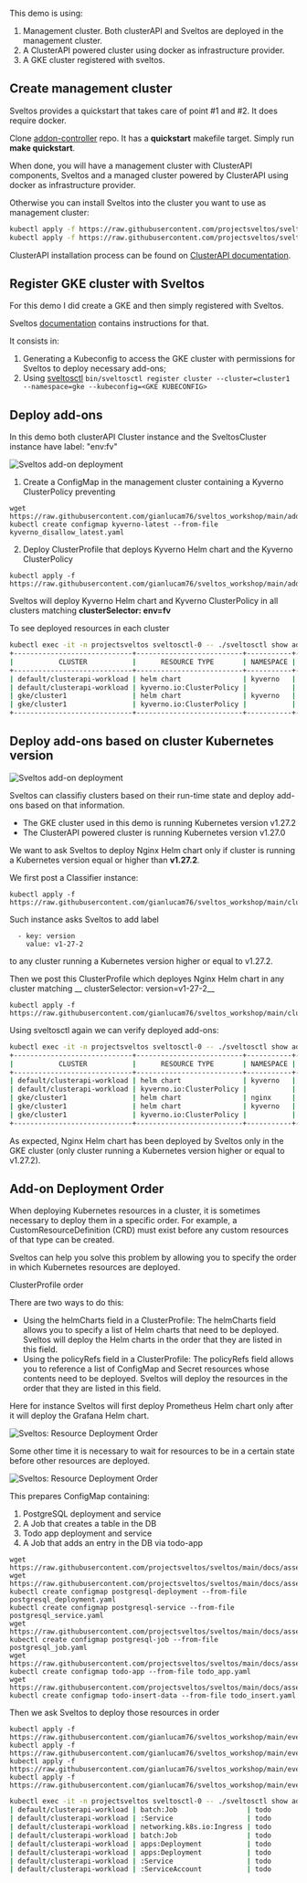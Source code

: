 This demo is using:

1. Management cluster. Both clusterAPI and Sveltos are deployed in the management cluster.
2. A ClusterAPI powered cluster using docker as infrastructure provider.
3. A GKE cluster registered with sveltos.

## Create management cluster

Sveltos provides a quickstart that takes care of point #1 and #2. It does require docker.

Clone [addon-controller](https://github.com/projectsveltos/addon-controller) repo. It has a __quickstart__ makefile target. Simply run __make quickstart__.

When done, you will have a management cluster with ClusterAPI components, Sveltos and a managed cluster powered by ClusterAPI using docker as infrastructure provider.

Otherwise you can install Sveltos into the cluster you want to use as management cluster:

```bash
kubectl apply -f https://raw.githubusercontent.com/projectsveltos/sveltos/main/manifest/manifest.yaml
kubectl apply -f https://raw.githubusercontent.com/projectsveltos/sveltos/main/manifest/default-classifier.yaml
```

ClusterAPI installation process can be found on [ClusterAPI documentation](https://cluster-api.sigs.k8s.io/user/quick-start).

## Register GKE cluster with Sveltos

For this demo I did create a GKE and then simply registered with Sveltos.

Sveltos [documentation](https://projectsveltos.github.io/sveltos/register-cluster/) contains instructions for that.

It consists in:

1. Generating a Kubeconfig to access the GKE cluster with permissions for Sveltos to deploy necessary add-ons;
2. Using [sveltosctl](https://github.com/projectsveltos/sveltosctl) 
```bin/sveltosctl register cluster --cluster=cluster1 --namespace=gke --kubeconfig=<GKE KUBECONFIG>```

## Deploy add-ons

In this demo both clusterAPI Cluster instance and the SveltosCluster instance have label: "env:fv"

![Sveltos add-on deployment](https://github.com/projectsveltos/sveltos/blob/main/docs/assets/addons_deployment.gif)

1. Create a ConfigMap in the management cluster containing a Kyverno ClusterPolicy preventing 
```
wget https://raw.githubusercontent.com/gianlucam76/sveltos_workshop/main/addon_distribution/kyverno_disallow_latest.yaml
kubectl create configmap kyverno-latest --from-file kyverno_disallow_latest.yaml
```
2. Deploy ClusterProfile that deploys Kyverno Helm chart and the Kyverno ClusterPolicy
```
kubectl apply -f https://raw.githubusercontent.com/gianlucam76/sveltos_workshop/main/addon_distribution/clusterprofile_with_kyverno.yaml
```

Sveltos will deploy Kyverno Helm chart and Kyverno ClusterPolicy in all clusters matching __clusterSelector: env=fv__

To see deployed resources in each cluster

```bash
kubectl exec -it -n projectsveltos sveltosctl-0 -- ./sveltosctl show addons
+-----------------------------+--------------------------+-----------+---------------------+---------+-------------------------------+------------------+
|           CLUSTER           |      RESOURCE TYPE       | NAMESPACE |        NAME         | VERSION |             TIME              | CLUSTER PROFILES |
+-----------------------------+--------------------------+-----------+---------------------+---------+-------------------------------+------------------+
| default/clusterapi-workload | helm chart               | kyverno   | kyverno-latest      | 3.0.1   | 2023-08-30 04:41:42 -0700 PDT | kyverno          |
| default/clusterapi-workload | kyverno.io:ClusterPolicy |           | disallow-latest-tag | N/A     | 2023-08-30 04:42:00 -0700 PDT | kyverno          |
| gke/cluster1                | helm chart               | kyverno   | kyverno-latest      | 3.0.1   | 2023-08-30 04:46:55 -0700 PDT | kyverno          |
| gke/cluster1                | kyverno.io:ClusterPolicy |           | disallow-latest-tag | N/A     | 2023-08-30 04:47:33 -0700 PDT | kyverno          |
+-----------------------------+--------------------------+-----------+---------------------+---------+-------------------------------+------------------+
```

## Deploy add-ons based on cluster Kubernetes version

![Sveltos add-on deployment](https://github.com/projectsveltos/sveltos/blob/main/docs/assets/classifier.gif)

Sveltos can classifiy clusters based on their run-time state and deploy add-ons based on that information.

- The GKE cluster used in this demo is running Kubernetes version v1.27.2
- The ClusterAPI powered cluster is running Kubernetes version v1.27.0

We want to ask Sveltos to deploy Nginx Helm chart only if cluster is running a Kubernetes version equal or higher than __v1.27.2__.

We first post a Classifier instance:

```
kubectl apply -f https://raw.githubusercontent.com/gianlucam76/sveltos_workshop/main/cluster_classification/classifier.yaml
```

Such instance asks Sveltos to add label 
```
  - key: version
    value: v1-27-2
```

to any cluster running a Kubernetes version higher or equal to v1.27.2.

Then we post this ClusterProfile which deployes Nginx Helm chart in any cluster matching __ clusterSelector: version=v1-27-2__

```
kubectl apply -f https://raw.githubusercontent.com/gianlucam76/sveltos_workshop/main/cluster_classification/clusterprofile.yaml
```

Using sveltosctl again we can verify deployed add-ons:

```bash
kubectl exec -it -n projectsveltos sveltosctl-0 -- ./sveltosctl show addons
+-----------------------------+--------------------------+-----------+---------------------+---------+-------------------------------+------------------+
|           CLUSTER           |      RESOURCE TYPE       | NAMESPACE |        NAME         | VERSION |             TIME              | CLUSTER PROFILES |
+-----------------------------+--------------------------+-----------+---------------------+---------+-------------------------------+------------------+
| default/clusterapi-workload | helm chart               | kyverno   | kyverno-latest      | 3.0.1   | 2023-08-30 04:41:42 -0700 PDT | kyverno          |
| default/clusterapi-workload | kyverno.io:ClusterPolicy |           | disallow-latest-tag | N/A     | 2023-08-30 04:42:00 -0700 PDT | kyverno          |
| gke/cluster1                | helm chart               | nginx     | ngix-latest         | 0.18.0  | 2023-08-30 04:54:59 -0700 PDT | nginx            |
| gke/cluster1                | helm chart               | kyverno   | kyverno-latest      | 3.0.1   | 2023-08-30 04:46:55 -0700 PDT | kyverno          |
| gke/cluster1                | kyverno.io:ClusterPolicy |           | disallow-latest-tag | N/A     | 2023-08-30 04:47:33 -0700 PDT | kyverno          |
+-----------------------------+--------------------------+-----------+---------------------+---------+-------------------------------+------------------+
```

As expected, Nginx Helm chart has been deployed by Sveltos only in the GKE cluster (only cluster running a Kubernetes version higher or equal to v1.27.2).

## Add-on Deployment Order

When deploying Kubernetes resources in a cluster, it is sometimes necessary to deploy them in a specific order. For example, a CustomResourceDefinition (CRD) must exist before any custom resources of that type can be created.

Sveltos can help you solve this problem by allowing you to specify the order in which Kubernetes resources are deployed.

ClusterProfile order

There are two ways to do this:

- Using the helmCharts field in a ClusterProfile: The helmCharts field allows you to specify a list of Helm charts that need to be deployed. Sveltos will deploy the Helm charts in the order that they are listed in this field.
- Using the policyRefs field in a ClusterProfile: The policyRefs field allows you to reference a list of ConfigMap and Secret resources whose contents need to be deployed. Sveltos will deploy the resources in the order that they are listed in this field.

Here for instance Sveltos will first deploy Prometheus Helm chart only after it will deploy the Grafana Helm chart.

![Sveltos: Resource Deployment Order](https://github.com/projectsveltos/sveltos/blob/main/docs/assets/helm_chart_order.gif)

Some other time it is necessary to wait for resources to be in a certain state before other resources are deployed.

![Sveltos: Resource Deployment Order](https://github.com/projectsveltos/sveltos/raw/main/docs/assets/sveltos_resource_order.gif)

This prepares ConfigMap containing:
1. PostgreSQL deployment and service
2. A Job that creates a table in the DB
3. Todo app deployment and service
4. A Job that adds an entry in the DB via todo-app

```
wget https://raw.githubusercontent.com/projectsveltos/sveltos/main/docs/assets/postgresql_deployment.yaml
wget https://raw.githubusercontent.com/projectsveltos/sveltos/main/docs/assets/postgresql_service.yaml
kubectl create configmap postgresql-deployment --from-file postgresql_deployment.yaml 
kubectl create configmap postgresql-service --from-file postgresql_service.yaml 
wget https://raw.githubusercontent.com/projectsveltos/sveltos/main/docs/assets/postgresql_job.yaml
kubectl create configmap postgresql-job --from-file postgresql_job.yaml
wget https://raw.githubusercontent.com/projectsveltos/sveltos/main/docs/assets/todo_app.yaml
kubectl create configmap todo-app --from-file todo_app.yaml
wget https://raw.githubusercontent.com/projectsveltos/sveltos/main/docs/assets/todo_insert.yaml
kubectl create configmap todo-insert-data --from-file todo_insert.yaml
```

Then we ask Sveltos to deploy those resources in order

```
kubectl apply -f https://raw.githubusercontent.com/gianlucam76/sveltos_workshop/main/events/deploy_todo_app.yaml
kubectl apply -f https://raw.githubusercontent.com/gianlucam76/sveltos_workshop/main/events/create_table_job.yaml
kubectl apply -f https://raw.githubusercontent.com/gianlucam76/sveltos_workshop/main/events/add_entry.yaml
kubectl apply -f https://raw.githubusercontent.com/gianlucam76/sveltos_workshop/main/events/helm_order.yaml
```

```bash
kubectl exec -it -n projectsveltos sveltosctl-0 -- ./sveltosctl show addons --namespace=default |grep todo
| default/clusterapi-workload | batch:Job                 | todo       | todo-table          | N/A     | 2023-08-30 05:09:00 -0700 PDT | sveltos-qxkbueopqyvp5u3kdld7 |
| default/clusterapi-workload | :Service                  | todo       | todo-gitops         | N/A     | 2023-08-30 05:09:42 -0700 PDT | sveltos-mot1d4nk7s99dkys2u3n |
| default/clusterapi-workload | networking.k8s.io:Ingress | todo       | todo                | N/A     | 2023-08-30 05:09:42 -0700 PDT | sveltos-mot1d4nk7s99dkys2u3n |
| default/clusterapi-workload | batch:Job                 | todo       | todo-insert         | N/A     | 2023-08-30 05:10:25 -0700 PDT | sveltos-0s8azt6e3g00aeltkpmj |
| default/clusterapi-workload | apps:Deployment           | todo       | todo-gitops         | N/A     | 2023-08-30 05:09:42 -0700 PDT | sveltos-mot1d4nk7s99dkys2u3n |
| default/clusterapi-workload | apps:Deployment           | todo       | postgresql          | N/A     | 2023-08-30 05:08:48 -0700 PDT | postgresql                   |
| default/clusterapi-workload | :Service                  | todo       | postgresql          | N/A     | 2023-08-30 05:08:48 -0700 PDT | postgresql                   |
| default/clusterapi-workload | :ServiceAccount           | todo       | todo-gitops         | N/A     | 2023-08-30 05:09:42 -0700 PDT | sveltos-mot1d4nk7s99dkys2u3n |
```
